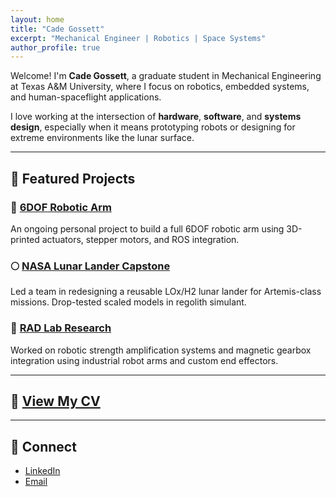 ```yaml
---
layout: home
title: "Cade Gossett"
excerpt: "Mechanical Engineer | Robotics | Space Systems"
author_profile: true
---
```


Welcome! I'm **Cade Gossett**, a graduate student in Mechanical Engineering at Texas A&M University, where I focus on robotics, embedded systems, and human-spaceflight applications.

I love working at the intersection of **hardware**, **software**, and **systems design**, especially when it means prototyping robots or designing for extreme environments like the lunar surface.

---

## 🚀 Featured Projects

### 🔧 [6DOF Robotic Arm](#)
An ongoing personal project to build a full 6DOF robotic arm using 3D-printed actuators, stepper motors, and ROS integration.

### 🌕 [NASA Lunar Lander Capstone](#)
Led a team in redesigning a reusable LOx/H2 lunar lander for Artemis-class missions. Drop-tested scaled models in regolith simulant.

### 🤖 [RAD Lab Research](#)
Worked on robotic strength amplification systems and magnetic gearbox integration using industrial robot arms and custom end effectors.

---

## 📄 [View My CV](assets/images/Resume_Cade_Gossett.pdf)

---

## 🔗 Connect

- [LinkedIn](https://www.linkedin.com/in/cadegossett/)
- [Email](mailto:cadegossett1@gmail.com)
